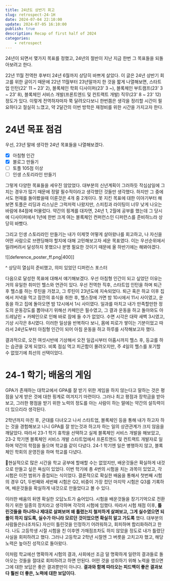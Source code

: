 ```yaml
---
title: 24년도 상반기 회고
slug: retrospect-24-1H
date: 2024-07-04 22:10:00
update: 2024-07-05 16:10:00
publish: true
description: Recap of first half of 2024
categories:
    - retrospect
---
```


24년이 되면서 몇가지 목표를 정했고, 24년의 절반이 지난 지금 한번 그 목표들을 되돌아보려고 한다.

22년 11월 전역한 후부터 24년 6월까지 상당히 바쁘게 살았다. 이 글은 24년 상반기 회고를 위한 글이기 때문에 22년 11월부터 23년말까지 한 것을 짧게 나열해보면, 스타트업 인턴(22' 11 ~ 23' 2), 블록체인 학회 디사이퍼(23' 3 ~), 블록체인 부트캠프(23' 3 ~ 23' 8), 블록체인 서비스 개발(프론트엔드 및 컨트랙트 개발) 직무(23' 8 ~ 23' 12) 정도가 있다. 이렇게 전역하자마자 쭉 달려오다보니 한번쯤은 생각을 정리할 시간이 필요하다고 절실히 느꼈고, 약 2달간의 이번 방학은 재정비를 위한 시간을 가지고자 한다.

<!-- more -->

# 24년 목표 점검

우선, 23년 말에 생각한 24년 목표들을 나열해보겠다.

-   [x] 아침형 인간
-   [x] 블로그 만들기
-   [ ] 토플 105점 이상
-   [ ] 인생 스토리라인 만들기

그렇게 다양한 목표들을 세우진 않았었다. 대부분의 신년계획이 그러하듯 작심삼일에 그치는 경우가 많기 때문에 정말 필수적이라고 생각했던 것들만 생각했다. 하지만 그 중에서도 현재를 돌아봤을때 이룬것은 4개 중 2개이다. 못 지킨 목표에 대한 이야기부터 해보면 토플은 리딩과 리스닝은 그럭저럭 나왔지만, 스피킹과 라이팅이 너무 낮게 나오는 바람에 84점에 머물렀다. 약간의 핑계를 대자면, 24년 1, 2월에 공부를 했는데 그 당시에 디사이퍼에서 1년에 한번 크게 여는 블록체인 컨퍼런스인 디퍼런스를 준비하느라 상당히 바빴다.

그리고 인생 스토리라인 만들기는 내가 이제껏 어떻게 살아왔나를 회고하고, 나 자신을 어떤 사람으로 브랜딩해야 할지에 대해 고민해보고자 세운 목표였다. 이는 우선순위에서 밀려버려서 달성하지 못했으나 분명 필요한 것이기 때문에 올 하반기에는 해봐야겠다.

![[deference_poster_ff.png|400]]

^ 상당히 열심히 준비했고, 의미 있었던 디퍼런스 포스터

다음으로 달성한 목표에 대해서 얘기해보겠다. 우선 아침형 인간이 되고 싶었던 이유는 거의 유일한 취미인 헬스와 연관이 있다. 우선 전역한 직후, 스타트업 인턴을 하며 퇴근 후 헬스를 하는 루틴을 가졌고, 그 루틴이 23년도에 지속되었다. 퇴근 혹은 하교 이후 집에서 저녁을 먹고 잠깐의 휴식을 취한 후, 헬스장에 가면 밤 10시에서 11시 사이였고, 운동을 하고 집에 돌아오면 밤 12시에서 1시 사이였다. 일과를 마치고 내가 만족할만한 정도의 운동강도를 뽑아내기 위해선 카페인은 필수였고, 그 결과 운동을 하고 돌아와도 아드레날린 + 카페인으로 인해 바로 잠에 들 수가 없었다. 수면 시각은 대략 새벽 3시였고, 기상 시각은 8시였다. 이러한 일상을 반복하다 보니, 몸에 피로가 쌓이는 기분이었고 따라서 24년도부터 아침형 인간이 되어 아침 운동을 하고 하루를 시작해보고자 했다.

결과적으로, 오전 여섯시반에 기상해서 오전 일곱시부터 아홉시까지 헬스 후, 등교를 하는 습관을 갖게 되었다. 비록 점심 먹고 피곤함이 몰려오지만, 주 4일의 헬스를 포기할 수 없었기에 최선의 선택이었다.

# 24-1 학기; 배움의 게임

GPA가 존재하는 대학교에서 GPA를 잘 받기 위한 게임을 하지 않는다고 말하는 것은 평점을 낮게 받은 것에 대한 핑계로 여겨지기 마련이다. 그러나 최고 평점과 장학금을 받아보고, 그러한 평점을 받기 위한 노력의 정도를 아는 사람이 하는 말에는 약간의 설득력이 더 있으리라 생각된다.

2학년까지 마친 후, 군대를 다녀오고 나서 스타트업, 블록체인 등을 통해 내가 하고자 하는 것을 경험해보고 나니 GPA를 잘 받는것과 하고자 하는 일의 상관관계가 크지 않음을 깨달았다. 따라서 23-1 학기 휴학을 선택하고 실제 블록체인 서비스 개발을 해보았고, 23-2 학기엔 블록체인 서비스 개발 스타트업에서 프론트엔드 및 컨트랙트 개발자로 일하며 약간의 학점을 들으며 학교를 같이 다녔다. 24-1 학기엔 일은 병행하지 않고, 블록체인 학회의 운영진을 하며 학교를 다녔다.

현실적으로 많은 시간을 학교 공부에 할애할 수는 없었지만, 배운것들은 확실하게 내것으로 만들고 싶은 욕심이 있었다. 이번 학기에 총 4번의 시험을 치는 과목이 있었고, 각 시험은 이전 범위가 중첩되는 식이었다. 결론적으로 확실한 배움을 통해서 첫번째 시험의 경우 Q1, 두번째와 세번째 시험은 Q2, 비중이 가장 컸던 마지막 시험은 Q3를 기록하며, 배운것들을 확실하게 내것으로 만들었다고 볼 수 있다.

이러한 배움의 뒤엔 확실한 오답노트가 숨어있다. 시험을 배운것들을 장기기억으로 전환하기 위한 일종의 장치라고 생각하며 각각의 시험에 임했다. 따라서 시험 채점 이후, **틀린것들을 하나하나 제대로 살펴보며 왜 틀렸는지 철저하게 살펴보고, 그게 실수였으면 되풀이 하지 않도록, 실수가 아니라 모르던 것이었으면 확실히 알고 가도록** 했다. 대부분의 사람들은(나조차도) 자신이 틀린것을 인정하기 어려워하고, 회피하며 합리화하려고 한다. 나도 고등학생 시절 시험을 친 이후엔 가채점조차도 하지 않았을 정도로 내가 틀렸단 사실을 회피하려고 했다. 그러나 고등학교 2학년 시절엔 그 버릇을 고치고자 했고, 해당 노력은 높아진 성적으로 돌아왔다.

이처럼 학교에선 명확하게 시험의 결과, 사회에선 조금 덜 명확하게 일련의 결과들로 돌아오는 것들을 절대로 회피하려고 하면 안된다. 어떤 것을 성취하기 위해 노력을 했으면 그에 대한 보답은 좋은 결과뿐만이 아니다. **결과와 함께 따라오는 피드백이 좋은 결과보다 훨씬 더 좋은, 노력에 대한 보답이다.**